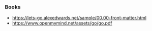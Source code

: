 ### Books

 - https://lets-go.alexedwards.net/sample/00.00-front-matter.html
 - https://www.openmymind.net/assets/go/go.pdf
